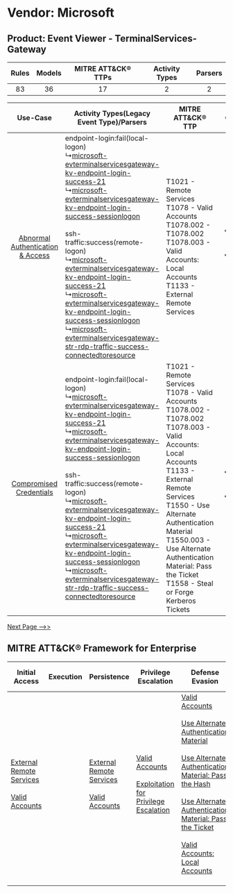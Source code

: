 Vendor: Microsoft
=================
Product: Event Viewer - TerminalServices-Gateway
------------------------------------------------
| Rules | Models | MITRE ATT&CK® TTPs | Activity Types | Parsers |
|:-----:|:------:|:------------------:|:--------------:|:-------:|
|  83   |   36   |         17         |       2        |    2    |

|    Use-Case    | Activity Types(Legacy Event Type)/Parsers    | MITRE ATT&CK® TTP    | Content    |
|:----:| ---- | ---- | ---- |
| [Abnormal Authentication & Access](../../../UseCases/uc_abnormal_authentication_&_access.md) |  endpoint-login:fail(local-logon)<br> ↳[microsoft-evterminalservicesgateway-kv-endpoint-login-success-21](Ps/pC_microsoftevterminalservicesgatewaykvendpointloginsuccess21.md)<br> ↳[microsoft-evterminalservicesgateway-kv-endpoint-login-success-sessionlogon](Ps/pC_microsoftevterminalservicesgatewaykvendpointloginsuccesssessionlogon.md)<br><br> ssh-traffic:success(remote-logon)<br> ↳[microsoft-evterminalservicesgateway-kv-endpoint-login-success-21](Ps/pC_microsoftevterminalservicesgatewaykvendpointloginsuccess21.md)<br> ↳[microsoft-evterminalservicesgateway-kv-endpoint-login-success-sessionlogon](Ps/pC_microsoftevterminalservicesgatewaykvendpointloginsuccesssessionlogon.md)<br> ↳[microsoft-evterminalservicesgateway-str-rdp-traffic-success-connectedtoresource](Ps/pC_microsoftevterminalservicesgatewaystrrdptrafficsuccessconnectedtoresource.md)<br> | T1021 - Remote Services<br>T1078 - Valid Accounts<br>T1078.002 - T1078.002<br>T1078.003 - Valid Accounts: Local Accounts<br>T1133 - External Remote Services<br>    | [<ul><li>34 Rules</li></ul><ul><li>17 Models</li></ul>](RM/r_m_microsoft_event_viewer_-_terminalservices-gateway_Abnormal_Authentication_&_Access.md) |
|          [Compromised Credentials](../../../UseCases/uc_compromised_credentials.md)          |  endpoint-login:fail(local-logon)<br> ↳[microsoft-evterminalservicesgateway-kv-endpoint-login-success-21](Ps/pC_microsoftevterminalservicesgatewaykvendpointloginsuccess21.md)<br> ↳[microsoft-evterminalservicesgateway-kv-endpoint-login-success-sessionlogon](Ps/pC_microsoftevterminalservicesgatewaykvendpointloginsuccesssessionlogon.md)<br><br> ssh-traffic:success(remote-logon)<br> ↳[microsoft-evterminalservicesgateway-kv-endpoint-login-success-21](Ps/pC_microsoftevterminalservicesgatewaykvendpointloginsuccess21.md)<br> ↳[microsoft-evterminalservicesgateway-kv-endpoint-login-success-sessionlogon](Ps/pC_microsoftevterminalservicesgatewaykvendpointloginsuccesssessionlogon.md)<br> ↳[microsoft-evterminalservicesgateway-str-rdp-traffic-success-connectedtoresource](Ps/pC_microsoftevterminalservicesgatewaystrrdptrafficsuccessconnectedtoresource.md)<br> | T1021 - Remote Services<br>T1078 - Valid Accounts<br>T1078.002 - T1078.002<br>T1078.003 - Valid Accounts: Local Accounts<br>T1133 - External Remote Services<br>T1550 - Use Alternate Authentication Material<br>T1550.003 - Use Alternate Authentication Material: Pass the Ticket<br>T1558 - Steal or Forge Kerberos Tickets<br> | [<ul><li>41 Rules</li></ul><ul><li>19 Models</li></ul>](RM/r_m_microsoft_event_viewer_-_terminalservices-gateway_Compromised_Credentials.md)          |
[Next Page -->>](2_ds_microsoft_event_viewer_-_terminalservices-gateway.md)

MITRE ATT&CK® Framework for Enterprise
--------------------------------------
| Initial Access                                                                                                                                   | Execution | Persistence                                                                                                                                      | Privilege Escalation                                                                                                                                          | Defense Evasion                                                                                                                                                                                                                                                                                                                                                                                                                                                                  | Credential Access                                                                                                                                                                                                                                                                | Discovery                                                                    | Lateral Movement                                                                                                                                               | Collection | Command and Control                                                                                                                       | Exfiltration | Impact |
| ------------------------------------------------------------------------------------------------------------------------------------------------ | --------- | ------------------------------------------------------------------------------------------------------------------------------------------------ | ------------------------------------------------------------------------------------------------------------------------------------------------------------- | -------------------------------------------------------------------------------------------------------------------------------------------------------------------------------------------------------------------------------------------------------------------------------------------------------------------------------------------------------------------------------------------------------------------------------------------------------------------------------- | -------------------------------------------------------------------------------------------------------------------------------------------------------------------------------------------------------------------------------------------------------------------------------- | ---------------------------------------------------------------------------- | -------------------------------------------------------------------------------------------------------------------------------------------------------------- | ---------- | ----------------------------------------------------------------------------------------------------------------------------------------- | ------------ | ------ |
| [External Remote Services](https://attack.mitre.org/techniques/T1133)<br><br>[Valid Accounts](https://attack.mitre.org/techniques/T1078)<br><br> |           | [External Remote Services](https://attack.mitre.org/techniques/T1133)<br><br>[Valid Accounts](https://attack.mitre.org/techniques/T1078)<br><br> | [Valid Accounts](https://attack.mitre.org/techniques/T1078)<br><br>[Exploitation for Privilege Escalation](https://attack.mitre.org/techniques/T1068)<br><br> | [Valid Accounts](https://attack.mitre.org/techniques/T1078)<br><br>[Use Alternate Authentication Material](https://attack.mitre.org/techniques/T1550)<br><br>[Use Alternate Authentication Material: Pass the Hash](https://attack.mitre.org/techniques/T1550/002)<br><br>[Use Alternate Authentication Material: Pass the Ticket](https://attack.mitre.org/techniques/T1550/003)<br><br>[Valid Accounts: Local Accounts](https://attack.mitre.org/techniques/T1078/003)<br><br> | [Steal or Forge Kerberos Tickets](https://attack.mitre.org/techniques/T1558)<br><br>[Credentials from Password Stores](https://attack.mitre.org/techniques/T1555)<br><br>[Steal or Forge Kerberos Tickets: Kerberoasting](https://attack.mitre.org/techniques/T1558/003)<br><br> | [Remote System Discovery](https://attack.mitre.org/techniques/T1018)<br><br> | [Remote Services](https://attack.mitre.org/techniques/T1021)<br><br>[Use Alternate Authentication Material](https://attack.mitre.org/techniques/T1550)<br><br> |            | [Proxy: Multi-hop Proxy](https://attack.mitre.org/techniques/T1090/003)<br><br>[Proxy](https://attack.mitre.org/techniques/T1090)<br><br> |              |        |
